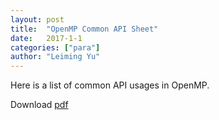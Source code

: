 ```yaml
---
layout: post
title:  "OpenMP Common API Sheet"
date:   2017-1-1 
categories: ["para"]
author: "Leiming Yu"
---
```


Here is a list of common API usages in OpenMP.

Download [pdf]({{site.baseurl}}/Files/openmp-usage-cheatsheet.pdf)
